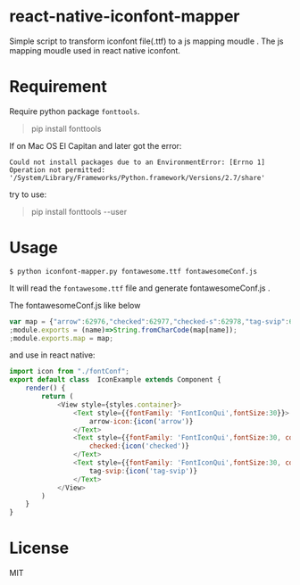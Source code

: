# react-native-iconfont-mapper

Simple script to transform iconfont file(.ttf) to a js mapping moudle . The js mapping moudle used in react native iconfont.

# Requirement

Require python package `fonttools`.

> pip install fonttools

If on Mac OS El Capitan and later got the error:

```
Could not install packages due to an EnvironmentError: [Errno 1] Operation not permitted: '/System/Library/Frameworks/Python.framework/Versions/2.7/share'
```

try to use:

> pip install fonttools --user

# Usage

`$ python iconfont-mapper.py fontawesome.ttf fontawesomeConf.js `

It will read the `fontawesome.ttf` file and generate fontawesomeConf.js .

The fontawesomeConf.js like below

```javascript
var map = {"arrow":62976,"checked":62977,"checked-s":62978,"tag-svip":62995};
;module.exports = (name)=>String.fromCharCode(map[name]); 
;module.exports.map = map;
```

and use in react native:

```javascript
import icon from "./fontConf";
export default class  IconExample extends Component {
    render() {
        return (
            <View style={styles.container}>
                <Text style={{fontFamily: 'FontIconQui',fontSize:30}}>
                    arrow-icon:{icon('arrow')}
                </Text>
                <Text style={{fontFamily: 'FontIconQui',fontSize:30, color:"#ff4444"}}>
                    checked:{icon('checked')}
                </Text>
                <Text style={{fontFamily: 'FontIconQui',fontSize:30, color:"#ff4444"}}>
                    tag-svip:{icon('tag-svip')}
                </Text>
            </View>
        )
    }
}
```

# License
MIT
